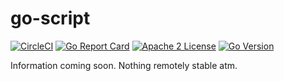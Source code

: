 go-script
=========

[![CircleCI](https://img.shields.io/circleci/project/github/xav/go-script/master.svg?style=flat)](https://circleci.com/gh/xav/go-script)
[![Go Report Card](https://goreportcard.com/badge/github.com/xav/go-script)](https://goreportcard.com/report/github.com/xav/go-script)
[![Apache 2 License](https://img.shields.io/github/license/xav/go-script.svg?style=flat)](https://github.com/xav/go-script/blob/master/LICENSE)
[![Go Version](https://img.shields.io/badge/go-v1.11+-green.svg?style=flat)](https://github.com/xav/go-script)


Information coming soon. Nothing remotely stable atm.
